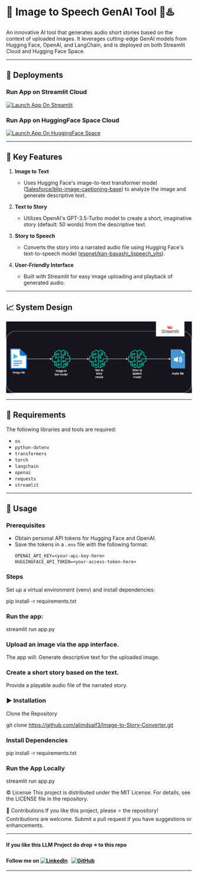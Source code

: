 # 🏰 Image to Speech GenAI Tool 🌟♨️  
An innovative AI tool that generates audio short stories based on the context of uploaded images. It leverages cutting-edge GenAI models from Hugging Face, OpenAI, and LangChain, and is deployed on both Streamlit Cloud and Hugging Face Space.   

---

## 📢 Deployments  

### Run App on Streamlit Cloud  
[![Launch App On Streamlit](https://img.shields.io/badge/Streamlit-Run%20App-orange)](https://image-to-story-converter-yrm9ahzx9fc4ksspczutsb.streamlit.app/)  

### Run App on HuggingFace Space Cloud  
[![Launch App On HuggingFace Space](https://img.shields.io/badge/HuggingFace-Run%20App-yellow)](https://huggingface.co/spaces/alimdsaif3/Image-to-Speech-GenAI-Tool-Using-LLM)  

---

## 🎯 Key Features  

1. **Image to Text**  
   - Uses Hugging Face's image-to-text transformer model ([Salesforce/blip-image-captioning-base](https://huggingface.co/Salesforce/blip-image-captioning-base)) to analyze the image and generate descriptive text.  

2. **Text to Story**  
   - Utilizes OpenAI's GPT-3.5-Turbo model to create a short, imaginative story (default: 50 words) from the descriptive text.  

3. **Story to Speech**  
   - Converts the story into a narrated audio file using Hugging Face's text-to-speech model ([espnet/kan-bayashi_ljspeech_vits](https://huggingface.co/espnet/kan-bayashi_ljspeech_vits)).  

4. **User-Friendly Interface**  
   - Built with Streamlit for easy image uploading and playback of generated audio.  

---

## 📈 System Design  

![System Design Diagram](img/system-design.drawio.png)  

---

## 🌟 Requirements  

The following libraries and tools are required:  

- `os`  
- `python-dotenv`  
- `transformers`  
- `torch`  
- `langchain`  
- `openai`  
- `requests`  
- `streamlit`  

---

## 🚀 Usage  

### Prerequisites  
- Obtain personal API tokens for Hugging Face and OpenAI.  
- Save the tokens in a `.env` file with the following format:  
  ```env
  OPENAI_API_KEY=<your-api-key-here>  
  HUGGINGFACE_API_TOKEN=<your-access-token-here>  

### Steps

Set up a virtual environment (venv) and install dependencies:

pip install -r requirements.txt  

### Run the app:

streamlit run app.py  

### Upload an image via the app interface.

The app will:
Generate descriptive text for the uploaded image.

### Create a short story based on the text.

Provide a playable audio file of the narrated story.

### ▶️ Installation

Clone the Repository

git clone https://github.com/alimdsaif3/Image-to-Story-Converter.git  


### Install Dependencies

pip install -r requirements.txt  

### Run the App Locally

streamlit run app.py  

©️ License
This project is distributed under the MIT License. For details, see the LICENSE file in the repository.

🤝 Contributions
If you like this project, please ⭐ the repository! Contributions are welcome. Submit a pull request if you have suggestions or enhancements.

---

#### **If you like this LLM Project do drop ⭐ to this repo**
#### Follow me on [![LinkedIn](https://img.shields.io/badge/linkedin-%230077B5.svg?style=for-the-badge&logo=linkedin&logoColor=white)](https://www.linkedin.com/in/md-saif-ali-9815a774/) &nbsp; [![GitHub](https://img.shields.io/badge/github-%23121011.svg?style=for-the-badge&logo=github&logoColor=white)](https://github.com/alimdsaif3)

---
